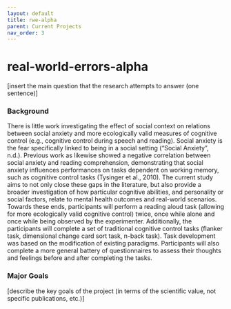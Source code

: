 ```yaml
---
layout: default
title: rwe-alpha
parent: Current Projects
nav_order: 3
---
```


# real-world-errors-alpha

[insert the main question that the research attempts to answer (one sentence)]

### Background

There is little work investigating the effect of social context on relations between social anxiety and more ecologically valid measures of cognitive control (e.g., cognitive control during speech and reading). Social anxiety is the fear specifically linked to being in a social setting (“Social Anxiety”, n.d.). Previous work as likewise showed a negative correlation between social anxiety and reading comprehension, demonstrating that social anxiety influences performances on tasks dependent on working memory, such as cognitive control tasks (Tysinger et al., 2010). The current study aims to not only close these gaps in the literature, but also provide a broader investigation of how particular cognitive abilities, and personality or social factors, relate to mental health outcomes and real-world scenarios. Towards these ends, participants will perform a reading aloud task (allowing for more ecologically valid cognitive control) twice, once while alone and once while being observed by the experimenter. Additionally, the participants will complete a set of traditional cognitive control tasks (flanker task, dimensional change card sort task, n-back task). Task development was based on the modification of existing paradigms. Participants will also complete a more general battery of questionnaires to assess their thoughts and feelings before and after completing the tasks. 

### Major Goals

[describe the key goals of the project (in terms of the scientific value, not specific publications, etc.)]